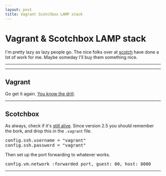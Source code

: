 ```yaml
---
layout: post
title: Vagrant Scotchbox LAMP stack
---
```


# Vagrant &amp; Scotchbox LAMP stack

I'm pretty lazy as lazy people go. The nice folks over at [scotch](https://scotch.io/) have done a lot of work for me. Maybe someday I'll buy them something nice.

***
<hr class="rule">

## Vagrant

Go get it again. [You know the drill](https://www.vagrantup.com/downloads.html).

<hr class="rule">

## Scotchbox

As always, check if it's [still alive](https://box.scotch.io/). Since version 2.5 you should remember the bork, and drop this in the <code>.vagrant</code> file.

<pre>
config.ssh.username = "vagrant"
config.ssh.password = "vagrant"
</pre>

Then set up the port forwarding to whatever works.

<pre>
config.vm.network :forwarded_port, guest: 80, host: 8080
</pre>

<hr class="rule">
